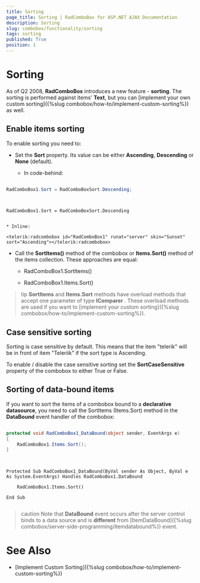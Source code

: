```yaml
---
title: Sorting
page_title: Sorting | RadComboBox for ASP.NET AJAX Documentation
description: Sorting
slug: combobox/functionality/sorting
tags: sorting
published: True
position: 1
---
```


# Sorting



As of Q2 2008, **RadComboBox** introduces a new feature - **sorting**. The sorting is performed against items' **Text**, but you can [implement your own custom sorting]({%slug combobox/how-to/implement-custom-sorting%}) as well.

## Enable items sorting

To enable sorting you need to:

* Set the **Sort** property. Its value can be either **Ascending**, **Descending** or **None** (default).

	* In code-behind:



````C#
			
RadComboBox1.Sort = RadComboBoxSort.Descending;
				
````
````VB.NET
	
RadComboBox1.Sort = RadComboBoxSort.Descending
	
````


	* Inline:

````ASPNET
<telerik:radcombobox id="RadComboBox1" runat="server" skin="Sunset" sort="Ascending"></telerik:radcombobox>
````



* Call the **SortItems()** method of the combobox or **Items.Sort()** method of the items collection. These approaches are equal:

	* RadComboBox1.SortItems()

	* RadComboBox1.Items.Sort()

>tip  **SortItems** and **Items.Sort** methods have overload methods that accept one parameter of type **IComparer** . These overload methods are used if you want to [implement your custom sorting]({%slug combobox/how-to/implement-custom-sorting%}).
>


## Case sensitive sorting

Sorting is case sensitive by default. This means that the item "telerik" will be in front of item "Teleriik" if the sort type is Ascending.

To enable / disable the case sensitive sorting set the **SortCaseSensitive** property of the combobox to either True or False.

## Sorting of data-bound items

If you want to sort the items of a combobox bound to a **declarative datasource**, you need to call the SortItems (Items.Sort) method in the **DataBound** event handler of the combobox:



````C#
	     	
protected void RadComboBox1_DataBound(object sender, EventArgs e)
{            
	RadComboBox1.Items.Sort();
}
				
````
````VB.NET
	
Protected Sub RadComboBox1_DataBound(ByVal sender As Object, ByVal e As System.EventArgs) Handles RadComboBox1.DataBound

	RadComboBox1.Items.Sort()

End Sub
	
````


>caution Note that **DataBound** event occurs after the server control binds to a data source and is **different** from [ItemDataBound]({%slug combobox/server-side-programming/itemdatabound%}) event.
>


# See Also

 * [Implement Custom Sorting]({%slug combobox/how-to/implement-custom-sorting%})
